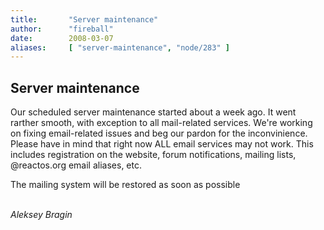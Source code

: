 ```yaml
---
title:       "Server maintenance"
author:      "fireball"
date:        2008-03-07
aliases:     [ "server-maintenance", "node/283" ]
---
```


<h2>Server maintenance</h2>

<p>Our scheduled server maintenance started about a week ago. It went rarther smooth, with exception to all mail-related services. We're working on fixing email-related issues and beg our pardon for the inconvinience. Please have in mind that right now ALL email services may not work. This includes registration on the website, forum notifications, mailing lists, @reactos.org email aliases, etc.</p>

<p>The mailing system will be restored as soon as possible</p>
<br>
<i>Aleksey Bragin</i>
